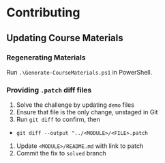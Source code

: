 # Contributing

## Updating Course Materials

### Regenerating Materials

Run `.\Generate-CourseMaterials.ps1` in PowerShell.

### Providing `.patch` diff files

1. Solve the challenge by updating `demo` files
1. Ensure that file is the only change, unstaged in Git
1. Run `git diff` to confirm, then
  - `git diff --output "../<MODULE>/<FILE>.patch`
1. Update `<MODULE>/README.md` with link to patch
1. Commit the fix to `solved` branch